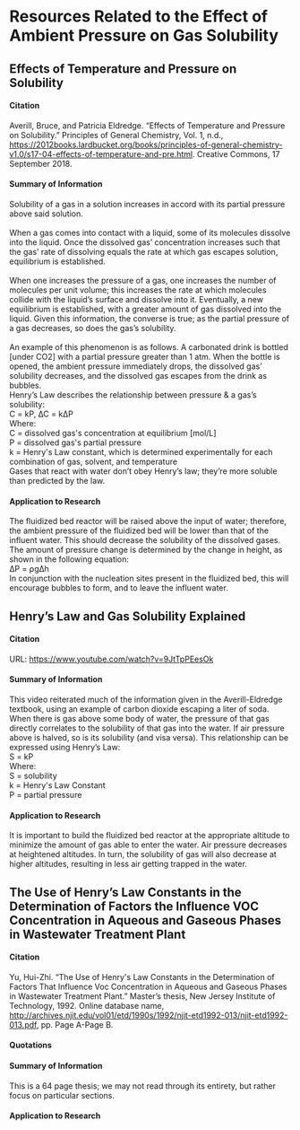 # Resources Related to the Effect of Ambient Pressure on Gas Solubility
## Effects of Temperature and Pressure on Solubility
#### Citation
Averill, Bruce, and Patricia Eldredge. “Effects of Temperature and Pressure on Solubility.” Principles of General Chemistry, Vol. 1, n.d., https://2012books.lardbucket.org/books/principles-of-general-chemistry-v1.0/s17-04-effects-of-temperature-and-pre.html. Creative Commons, 17 September 2018. 
#### Summary of Information
Solubility of a gas in a solution increases in accord with its partial pressure above said solution.\
\
When a gas comes into contact with a liquid, some of its molecules dissolve into the liquid. Once the dissolved gas’ concentration increases such that the gas’ rate of dissolving equals the rate at which gas escapes solution, equilibrium is established.\
\
When one increases the pressure of a gas, one increases the number of molecules per unit volume; this increases the rate at which molecules collide with the liquid’s surface and dissolve into it. Eventually, a new equilibrium is established, with a greater amount of gas dissolved into the liquid. Given this information, the converse is true; as the partial pressure of a gas decreases, so does the gas’s solubility.\
\
An example of this phenomenon is as follows. A carbonated drink is bottled [under CO2] with a partial pressure greater than 1 atm. When the bottle is opened, the ambient pressure immediately drops, the dissolved gas’ solubility decreases, and the dissolved gas escapes from the drink as bubbles.\
Henry’s Law describes the relationship between pressure & a gas’s solubility:\
C = kP, ∆C = k∆P\
Where:\
C = dissolved gas's concentration at equilibrium [mol/L]\
P = dissolved gas's partial pressure\
k = Henry's Law constant, which is determined experimentally for each combination of gas, solvent, and temperature\
Gases that react with water don’t obey Henry’s law; they’re more soluble than predicted by the law.
#### Application to Research
The fluidized bed reactor will be raised above the input of water; therefore, the ambient pressure of the fluidized bed will be lower than that of the influent water. This should decrease the solubility of the dissolved gases. The amount of pressure change is determined by the change in height, as shown in the following equation:\
∆P = ⍴g∆h\
In conjunction with the nucleation sites present in the fluidized bed, this will encourage bubbles to form, and to leave the influent water. 

## Henry’s Law and Gas Solubility Explained
#### Citation
URL: https://www.youtube.com/watch?v=9JtTpPEesOk
#### Summary of Information
This video reiterated much of the information given in the Averill-Eldredge textbook, using an example of carbon dioxide escaping a liter of soda. When there is gas above some body of water, the pressure of that gas directly correlates to the solubility of that gas into the water. If air pressure above is halved, so is its solubility (and visa versa). This relationship can be expressed using Henry’s Law:\
S = kP\
Where:\
S = solubility\
k = Henry's Law Constant\
P = partial pressure
#### Application to Research
It is important to build the fluidized bed reactor at the appropriate altitude to minimize the amount of gas able to enter the water. Air pressure decreases at heightened altitudes. In turn, the solubility of gas will also decrease at higher altitudes, resulting in less air getting trapped in the water.  

## The Use of Henry’s Law Constants in the Determination of Factors the Influence VOC Concentration in Aqueous and Gaseous Phases in Wastewater Treatment Plant
#### Citation
Yu, Hui-Zhi. “The Use of Henry's Law Constants in the Determination of Factors That Influence Voc Concentration in Aqueous and Gaseous Phases in Wastewater Treatment Plant.” Master’s thesis, New Jersey Institute of Technology, 1992. Online database name, http://archives.njit.edu/vol01/etd/1990s/1992/njit-etd1992-013/njit-etd1992-013.pdf, pp. Page A-Page B.
#### Quotations
#### Summary of Information
This is a 64 page thesis; we may not read through its entirety, but rather focus on particular sections. 
#### Application to Research
